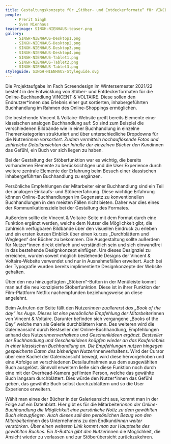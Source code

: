 ```yaml
---
title: Gestaltungskonzepte für „Stöber- und Entdeckerformate“ für VINCENT&VOLTAIRE
people:
    - Prerit Singh
    - Sven Nienhaus
teaserimage: SINGH-NIENHAUS-teaser.png
gallery:
    - SINGH-NIENHAUS-Desktop1.png
    - SINGH-NIENHAUS-Desktop2.png  
    - SINGH-NIENHAUS-Desktop3.png 
    - SINGH-NIENHAUS-Desktop4.png
    - SINGH-NIENHAUS-Tablet1.png
    - SINGH-NIENHAUS-Tablet2.png
    - SINGH-NIENHAUS-Tablet3.png
styleguide: SINGH-NIENHAUS-Styleguide.svg
---
```


Die Projektaufgabe im Fach Screendesign im Wintersemester 2021/22 besteht in der Entwicklung von Stöber- und Entdeckerformaten für die Online-Buchhandlung VINCENT & VOLTAIRE. Diese sollen den Endnutzer*innen das Erlebnis einer gut sortierten, inhabergeführten Buchhandlung im Rahmen des Online-Shoppings ermöglichen.


Die bestehende Vincent & Voltaire-Website greift bereits Elemente einer klassischen analogen Buchhandlung auf: So sind zum Beispiel die verschiedenen Bildbände wie in einer Buchhandlung in einzelne Themenkategorien strukturiert und über unterschiedliche Dropdowns für die Nutzer*innen vorsortiert.  Zudem vermitteln hochauflösende Fotos und zahlreiche Detailansichten der Inhalte der einzelnen Bücher den Kund*innen das Gefühl, ein Buch vor sich liegen zu haben. 


Bei der Gestaltung der Stöberfunktion war es wichtig, die bereits vorhandenen Elemente zu berücksichtigen und die User Experience durch weitere zentrale Elemente der Erfahrung beim Besuch einer klassischen inhabergeführten Buchhandlung zu ergänzen.

Persönliche Empfehlungen der Mitarbeiter einer Buchhandlung sind ein Teil der analogen Einkaufs- und Stöbererfahrung. Diese wichtige Erfahrung können Online-Buchhandlungen im Gegensatz zu konventionellen Buchhandlungen in den meisten Fällen nicht bieten. Daher war dies eines der Kommunikationsziele bei der Gestaltung des Formates. 

Außerdem sollte die Vincent & Voltaire-Seite mit dem Format durch eine Funktion ergänzt werden, welche dem Nutzer die Möglichkeit gibt, die zahlreich verfügbaren Bildbände über den visuellen Eindruck zu erleben und ein ersten kurzen Einblick über einen kurzes „Durchblättern und Weglegen“ der Bücher zu bekommen. 
Die Ausgestaltung sollte außerdem für Nutzer*innen direkt einfach und verständlich sein und sich einwandfrei in das bestehende Designkonzept einfügen. Um dieses Designziel zu erreichen, wurden soweit möglich bestehende Designs der Vincent & Voltaire-Website verwendet und nur in Ausnahmefällen erweitert. Auch bei der Typografie wurden bereits implimentierte Designkonzepte der Website gehalten. 

Über den neu hinzugefügten „Stöbern“-Button in der Menüleiste kommt man auf die neu konzipierte Stöberfunktion. Diese ist in ihrer Funktion der Film-Plattform Netflix nachempfunden beziehungsweise an diese angelehnt. 

Beim Aufrufen der Seite fällt den Nutzer*innen zuallererst das „Book of the day“ ins Auge. Dieses ist eine persönliche Empfehlung der Mitarbeiter*innen von Vincent & Voltaire.
Darunter befinden sich vergangene „Books of the Day“ welche man als Galerie durchblättern kann. Des weiteren wird die Galerieansicht durch Bestseller der Online-Buchhandlung, Empfehlungen anhand des Nutzer*innenverhaltens und Geschenkideen ergänzt. Bestseller der Buchhandlung und Geschenkideen knüpfen wieder an das Kauferlebnis in einer klassischen Buchhandlung an. Die Empfehlungen nutzen hingegen gespeicherte Daten des bisherigen Nutzer*innenverhaltens. Wird der Cursor über eine Kachel der Galerieansicht bewegt, wird diese hervorgehoben und eine Abfolge an verschiedenen Detailaufnahmen aus dem ausgewählten Buch ausgelöst.
Sinnvoll erweitern ließe sich diese Funktion noch durch eine mit der Overhead-Kamera gefilmten Person, welche das gewählte Buch langsam durchblättert. Dies würde den Nutzer*innen das Gefühl geben, das gewählte Buch selbst durchzublättern und so die User Experience erweitern. 

Wählt man eines der Bücher in der Galerieansicht aus, kommt man in der Folge auf ein Datenblatt. Hier gibt es für die Mitarbeiter*innen der Online-Buchhandlung die Möglichkeit eine persönliche Notiz zu dem gewählten Buch einzupflegen. Auch dieses soll den persönlichen Bezug von den Mitarbeiter*innen des Unternehmens zu den Endkund*innen weiter verstärken. Über einen weiteren Link kommt man zur Hauptseite des gewählten Buches. Ein X-Button gibt den Nutzer*innen die Möglichkeit, die Ansicht wieder zu verlassen und zur Stöberübersicht zurückzukehren.